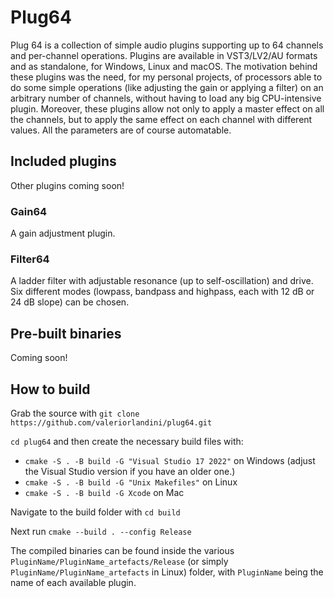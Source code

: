 # Plug64

Plug 64 is a collection of simple audio plugins supporting up to 64 channels and per-channel operations. Plugins are available in VST3/LV2/AU formats and as standalone, for Windows, Linux and macOS. The motivation behind these plugins was the need, for my personal projects, of processors able to do some simple operations (like adjusting the gain or applying a filter) on an arbitrary number of channels, without having to load any big CPU-intensive plugin.
Moreover, these plugins allow not only to apply a master effect on all the channels, but to apply the same effect on each channel with different values. All the parameters are of course automatable.

## Included plugins

Other plugins coming soon!

### Gain64

A gain adjustment plugin.

### Filter64

A ladder filter with adjustable resonance (up to self-oscillation) and drive. Six different modes (lowpass, bandpass and highpass, each with 12 dB or 24 dB slope) can be chosen.

## Pre-built binaries

Coming soon!

## How to build

Grab the source with `git clone https://github.com/valeriorlandini/plug64.git`

`cd plug64` and then create the necessary build files with:
* `cmake -S . -B build -G "Visual Studio 17 2022"` on Windows (adjust the Visual Studio version if you have an older one.)
* `cmake -S . -B build -G "Unix Makefiles"` on Linux
* `cmake -S . -B build -G Xcode` on Mac

Navigate to the build folder with `cd build`

Next run `cmake --build . --config Release`

The compiled binaries can be found inside the various `PluginName/PluginName_artefacts/Release` (or simply `PluginName/PluginName_artefacts` in Linux) folder, with `PluginName` being the name of each available plugin.
